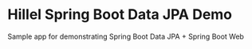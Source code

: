 # Hillel Spring Boot Data JPA Demo
Sample app for demonstrating Spring Boot Data JPA + Spring Boot Web